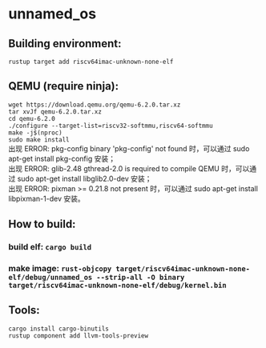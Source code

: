 # unnamed_os

## Building environment:
`rustup target add riscv64imac-unknown-none-elf`

## QEMU (require ninja):
`wget https://download.qemu.org/qemu-6.2.0.tar.xz`  
`tar xvJf qemu-6.2.0.tar.xz`  
`cd qemu-6.2.0`  
`./configure --target-list=riscv32-softmmu,riscv64-softmmu`  
`make -j$(nproc)`  
`sudo make install`    
出现 ERROR: pkg-config binary 'pkg-config' not found 时，可以通过 sudo apt-get install pkg-config 安装；  
出现 ERROR: glib-2.48 gthread-2.0 is required to compile QEMU 时，可以通过 sudo apt-get install libglib2.0-dev 安装；  
出现 ERROR: pixman >= 0.21.8 not present 时，可以通过 sudo apt-get install libpixman-1-dev 安装。  

## How to build:
### build elf: `cargo build`
### make image: `rust-objcopy target/riscv64imac-unknown-none-elf/debug/unnamed_os --strip-all -O binary target/riscv64imac-unknown-none-elf/debug/kernel.bin`

## Tools:
`cargo install cargo-binutils`  
`rustup component add llvm-tools-preview`